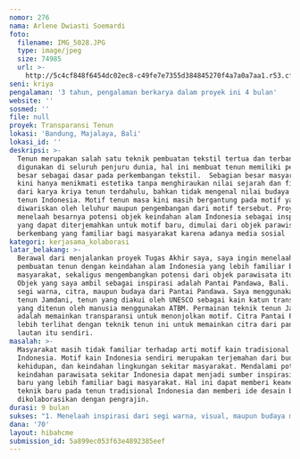 ```yaml
---
nomor: 276
nama: Arlene Dwiasti Soemardi
foto:
  filename: IMG_5028.JPG
  type: image/jpeg
  size: 74985
  url: >-
    http://5c4cf848f6454dc02ec8-c49fe7e7355d384845270f4a7a0a7aa1.r53.cf2.rackcdn.com/c81026a9-ad36-47f3-aa0c-4fc7a71d8133/IMG_5028.JPG
seni: kriya
pengalaman: '3 tahun, pengalaman berkarya dalam proyek ini 4 bulan'
website: ''
sosmed: ''
file: null
proyek: Transparansi Tenun
lokasi: 'Bandung, Majalaya, Bali'
lokasi_id: ''
deskripsi: >-
  Tenun merupakan salah satu teknik pembuatan tekstil tertua dan terbanyak
  digunakan di seluruh penjuru dunia, hal ini membuat tenun memiliki pengaruh
  besar sebagai dasar pada perkembangan tekstil.  Sebagian besar masyarakat masa
  kini hanya menikmati estetika tanpa menghiraukan nilai sejarah dan filosofi
  dari karya kriya tenun terdahulu, bahkan tidak mengenal nilai budaya dari kain
  tenun Indonesia. Motif tenun masa kini masih bergantung pada motif yang dulu
  diwariskan oleh leluhur maupun pengembangan dari motif tersebut. Proyek ini
  menelaah besarnya potensi objek keindahan alam Indonesia sebagai inspirasi
  yang dapat diterjemahkan untuk motif baru, dimulai dari objek parawisata
  berkembang yang familiar bagi masyarakat karena adanya media sosial
kategori: kerjasama_kolaborasi
latar_belakang: >-
  Berawal dari menjalankan proyek Tugas Akhir saya, saya ingin menelaah potensi
  pembuatan tenun dengan keindahan alam Indonesia yang lebih familiar bagi
  masyarakat, sekaligus mengembangkan potensi dari objek parawisata itu sendiri.
  Objek yang saya ambil sebagai inspirasi adalah Pantai Pandawa, Bali. Menelaah
  segi warna, citra, maupun budaya dari Pantai Pandawa. Saya menggunakan teknik
  tenun Jamdani, tenun yang diakui oleh UNESCO sebagai kain katun transparan
  yang ditenun oleh manusia menggunakan ATBM. Permainan teknik tenun Jamdani
  adalah memainkan transparansi untuk menonjolkan motif. Citra Pantai Pandawa
  lebih terlihat dengan teknik tenun ini untuk memainkan citra dari pantai dan
  lautan itu sendiri.
masalah: >-
  Masyarakat masih tidak familiar terhadap arti motif kain tradisional
  Indonesia. Motif kain Indonesia sendiri merupakan terjemahan dari budaya,
  kehidupan, dan keindahan lingkungan sekitar masyarakat. Mendalami potensi
  keindahan parawisata sekitar Indonesia dapat menjadi sumber inspirasi motif
  baru yang lebih familiar bagi masyarakat. Hal ini dapat memberi keanekaragaman
  teknik baru pada tenun tradisional Indonesia dan memberi ide desain baru untuk
  dikolaborasikan dengan pengrajin.
durasi: 9 bulan
sukses: "1. Menelaah inspirasi dari segi warna, visual, maupun budaya masyarakat sekitar Pantai Pandawa sebagai motif baru.\r\n2. Menjadikan karya ini sebagai potensi dari desain baru tenun yang dapat dimanfaatkan pengrajin Bali setempat sebagai karya yang mewakili Pantai Pandawa dan dapat dikenalkan pada masyarakat.\r\n3. Pembuktian dengan kolaborasi antar pengrajin ATBM Bali setelah memberi prototype yang telah dibuat di Majalaya, untuk membuktikan bahwa pengrajin Bali memiliki kemampuan yang sama untuk membuat karya\r\n"
dana: '70'
layout: hibahcme
submission_id: 5a899ec053f63e4892385eef
---
```

